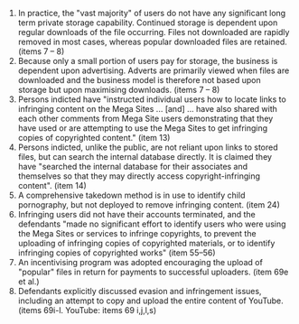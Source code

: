 1. In practice, the "vast majority" of users do not have any significant long term private storage capability. Continued storage is dependent upon regular downloads of the file occurring. Files not downloaded are rapidly removed in most cases, whereas popular downloaded files are retained. (items 7 – 8)
2. Because only a small portion of users pay for storage, the business is dependent upon advertising. Adverts are primarily viewed when files are downloaded and the business model is therefore not based upon storage but upon maximising downloads. (items 7 – 8)
3. Persons indicted have "instructed individual users how to locate links to infringing content on the Mega Sites ... [and] ... have also shared with each other comments from Mega Site users demonstrating that they have used or are attempting to use the Mega Sites to get infringing copies of copyrighted content." (item 13)
4. Persons indicted, unlike the public, are not reliant upon links to stored files, but can search the internal database directly. It is claimed they have "searched the internal database for their associates and themselves so that they may directly access copyright-infringing content". (item 14)
5. A comprehensive takedown method is in use to identify child pornography, but not deployed to remove infringing content. (item 24)
6. Infringing users did not have their accounts terminated, and the defendants "made no significant effort to identify users who were using the Mega Sites or services to infringe copyrights, to prevent the uploading of infringing copies of copyrighted materials, or to identify infringing copies of copyrighted works" (item 55–56)
7. An incentivising program was adopted encouraging the upload of "popular" files in return for payments to successful uploaders. (item 69e et al.)
8. Defendants explicitly discussed evasion and infringement issues, including an attempt to copy and upload the entire content of YouTube. (items 69i-l. YouTube: items 69 i,j,l,s)